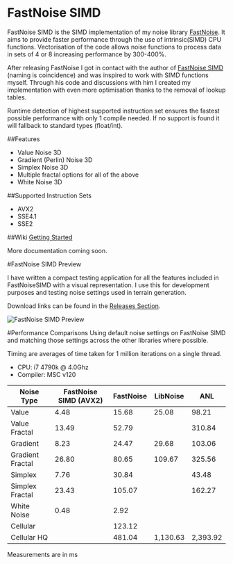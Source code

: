 # FastNoise SIMD
FastNoise SIMD is the SIMD implementation of my noise library [FastNoise](https://github.com/Auburns/FastNoise). It aims to provide faster performance through the use of intrinsic(SIMD) CPU functions. Vectorisation of the code allows noise functions to process data in sets of 4 or 8 increasing performance by 300-400%.

After releasing FastNoise I got in contact with the author of [FastNoise SIMD](https://github.com/jackmott/FastNoise-SIMD) (naming is coincidence) and was inspired to work with SIMD functions myself. Through his code and discussions with him I created my implementation with even more optimisation thanks to the removal of lookup tables. 

Runtime detection of highest supported instruction set ensures the fastest possible performance with only 1 compile needed. If no support is found it will fallback to standard types (float/int).

##Features

- Value Noise 3D
- Gradient (Perlin) Noise 3D
- Simplex Noise 3D
- Multiple fractal options for all of the above
- White Noise 3D

##Supported Instruction Sets
- AVX2
- SSE4.1
- SSE2

##Wiki
[Getting Started](https://github.com/Auburns/FastNoiseSIMD/wiki)

More documentation coming soon.

#FastNoise SIMD Preview

I have written a compact testing application for all the features included in FastNoiseSIMD with a visual representation. I use this for development purposes and testing noise settings used in terrain generation.

Download links can be found in the [Releases Section](https://github.com/Auburns/FastNoiseSIMD/releases).

![FastNoise SIMD Preview](http://i.imgur.com/p4kHh7P.png)

#Performance Comparisons
Using default noise settings on FastNoise SIMD and matching those settings across the other libraries where possible.

Timing are averages of time taken for 1 million iterations on a single thread.

- CPU: i7 4790k @ 4.0Ghz
- Compiler: MSC v120

Noise Type |	FastNoise SIMD (AVX2) |	FastNoise |	LibNoise |	ANL
| ---               | ---     | ---     | ---     | ---     |
| Value             | 4.48    | 15.68   | 25.08   | 98.21   |
| Value Fractal     | 13.49   | 52.79   |         | 310.84  |
| Gradient          | 8.23    | 24.47   | 29.68   | 103.06  |
| Gradient Fractal  | 26.80   | 80.65   | 109.67  | 325.56  |
| Simplex           | 7.76    | 30.84   |         |  43.48  |
| Simplex Fractal   | 23.43   | 105.07  |         | 162.27  |
| White Noise       | 0.48    | 2.92    |         |         |
| Cellular          |         | 123.12  |         |         |
| Cellular HQ       |         | 481.04  | 1,130.63 | 2,393.92 |

Measurements are in ms
